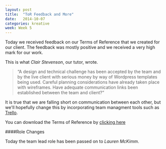 ```yaml
---
layout: post
title:  "ToR Feedback and More"
date:   2014-10-07
categories: kreative
week: Week 5
---
```


Today we received feedback on our Terms of Reference that we created for our client. The feedback was mostly positive and we received a very high mark for our work.

This is what _Clair Stevenson_, our tutor, wrote.

>“A design and technical challenge has been accepted by the team and by the live client with serious money by way of Wordpress templates being used. Careful planning considerations have already taken place with wireframes. Have adequate communication links been established between the team and client?”

It is true that we are falling short on communication between each other, but we'll hopefully change this by incorporating team managment tools such as [Trello](https://trello.com/).

You can download the Terms of Reference by [clicking here](/projectblog/downloads/Terms_of_Reference_Final.docx)

####Role Changes

Today the team lead role has been passed on to _Lauren McKimm_.